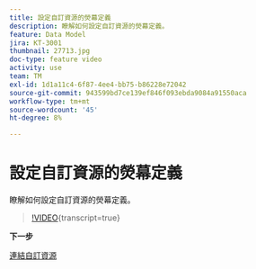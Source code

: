 ```yaml
---
title: 設定自訂資源的熒幕定義
description: 瞭解如何設定自訂資源的熒幕定義。
feature: Data Model
jira: KT-3001
thumbnail: 27713.jpg
doc-type: feature video
activity: use
team: TM
exl-id: 1d1a11c4-6f87-4ee4-bb75-b86228e72042
source-git-commit: 943599bd7ce139ef846f093ebda9084a91550aca
workflow-type: tm+mt
source-wordcount: '45'
ht-degree: 8%

---
```


# 設定自訂資源的熒幕定義

瞭解如何設定自訂資源的熒幕定義。

>[!VIDEO](https://video.tv.adobe.com/v/27713?learn=on){transcript=true}

**下一步**

[連結自訂資源](./linking-custom-resources.md)
